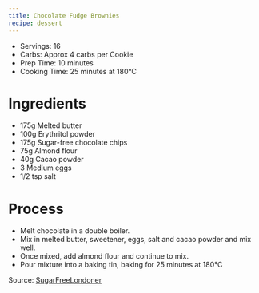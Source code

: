 ```yaml
---
title: Chocolate Fudge Brownies
recipe: dessert
---
```


* Servings: 16
* Carbs: Approx 4 carbs per Cookie
* Prep Time: 10 minutes
* Cooking Time: 25 minutes at 180&deg;C

# Ingredients
* 175g Melted butter
* 100g Erythritol powder
* 175g Sugar-free chocolate chips
* 75g Almond flour
* 40g Cacao powder
* 3 Medium eggs
* 1/2 tsp salt

# Process
* Melt chocolate in a double boiler.
* Mix in melted butter, sweetener, eggs, salt and cacao powder and mix well.
* Once mixed, add almond flour and continue to mix.
* Pour mixture into a baking tin, baking for 25 minutes at 180&deg;C

Source: [SugarFreeLondoner](https://sugarfreelondoner.com/fabulously-fudgy-keto-brownies/)